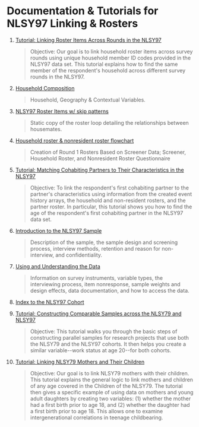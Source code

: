 Documentation & Tutorials for NLSY97 Linking & Rosters
==============================

1. [Tutorial: Linking Roster Items Across Rounds in the NLSY97](https://www.nlsinfo.org/content/getting-started/intro-to-the-nls/tutorials/tutorial-linking-roster-items-across-rounds)

    > Objective:  Our goal is to link household roster items across survey rounds using unique household member ID codes provided in the NLSY97 data set. This tutorial explains how to find the same member of the respondent's household across different survey rounds in the NLSY97.

1. [Household Composition](https://www.nlsinfo.org/content/cohorts/nlsy97/topical-guide/household/household-composition)

    > Household, Geography & Contextual Variables.

1. [NLSY97 Roster Items w/ skip patterns](https://www.nlsinfo.org/sites/nlsinfo.org/files/attachments/121128/nlsy97r1scrhh.html)

    > Static copy of the roster loop detailing the relationships between housemates.

1. [Household roster & nonresident roster flowchart](https://www.nlsinfo.org/sites/nlsinfo.org/files/attachments/hhrosterflowchart.pdf)

    > Creation of Round 1 Rosters Based on Screener Data; Screener, Household Roster, and Nonresident Roster Questionnaire

1. [Tutorial: Matching Cohabiting Partners to Their Characteristics in the NLSY97](https://www.nlsinfo.org/content/getting-started/intro-to-the-nls/tutorials/tutorial-matching-cohabiting-partners-their)

    > Objective:  To link the respondent's first cohabiting partner to the partner's characteristics using information from the created event history arrays, the household and non-resident rosters, and the partner roster. In particular, this tutorial shows you how to find the age of the respondent's first cohabiting partner in the NLSY97 data set.

1. [Introduction to the NLSY97 Sample](https://www.nlsinfo.org/content/cohorts/nlsy97/intro-to-the-sample)

    > Description of the sample, the sample design and screening process, interview methods, retention and reason for non-interview, and confidentiality.


1. [Using and Understanding the Data](https://www.nlsinfo.org/content/cohorts/nlsy97/using-and-understanding-the-data)

    > Information on survey instruments, variable types, the interviewing process, item nonresponse, sample weights and design effects, data documentation, and how to access the data.

1. [Index to the NLSY97 Cohort](https://www.nlsinfo.org/content/cohorts/nlsy97)


1. [Tutorial: Constructing Comparable Samples across the NLSY79 and NLSY97](https://www.nlsinfo.org/content/getting-started/intro-to-the-nls/tutorials/tutorial-constructing-comparable-samples-across)

    > Objective: This tutorial walks you through the basic steps of constructing parallel samples for research projects that use both the NLSY79 and the NLSY97 cohorts. It then helps you create a similar variable--work status at age 20--for both cohorts.

1. [Tutorial: Linking NLSY79 Mothers and Their Children](https://www.nlsinfo.org/content/getting-started/intro-to-the-nls/tutorials/tutorial-linking-nlsy79-mothers-and-their)

    > Objective:  Our goal is to link NLSY79 mothers with their children.  This tutorial explains the general logic to link mothers and children of any age covered in the Children of the NLSY79.  The tutorial then gives a specific example of using data on mothers and young adult daughters by creating two variables:  (1) whether the mother had a first birth prior to age 18, and (2) whether the daughter had a first birth prior to age 18.  This allows one to examine intergenerational correlations in teenage childbearing.
